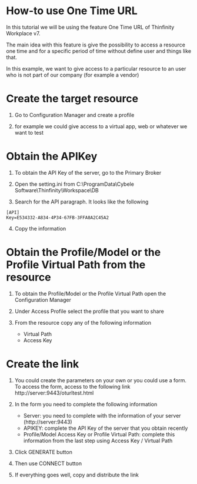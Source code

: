 # How-to use One Time URL
In this tutorial we will be using the feature One Time URL of Thinfinity Workplace v7. 

The main idea with this feature is give the possibility to access a resource one time and for a specific period of time without define user and things like that.

In this example, we want to give access to a particular resource to an user who is not part of our company (for example a vendor)

Create the target resource
=
1. Go to Configuration Manager and create a profile

2. for example we could give access to a virtual app, web or whatever we want to test


Obtain the APIKey
=
1. To obtain the API Key of the server, go to the Primary Broker

2. Open the setting.ini from C:\ProgramData\Cybele Software\Thinfinity\Workspace\DB

3. Search for the API paragraph. It looks like the following
```
[API]
Key=E534332-A834-4P34-67FB-3FFA8A2C45A2
```

4. Copy the information 


Obtain the Profile/Model or the Profile Virtual Path from the resource
=

1. To obtain the Profile/Model or the Profile Virtual Path open the Configuration Manager

2. Under Access Profile select the profile that you want to share

3. From the resource copy any of the following information
    - Virtual Path
    - Access Key

Create the link
=

1. You could create the parameters on your own or you could use a form. To access the form, access to the following link http://server:9443/oturltest.html

2. In the form you need to complete the following information
      - Server: you need to complete with the information of your server (http://server:9443)
      - APIKEY: complete the API Key of the server that you obtain recently
      - Profile/Model Access Key or Profile Virtual Path: complete this information from the last step using Access Key / Virtual Path

3. Click GENERATE button

4. Then use CONNECT button

5. If everything goes well, copy and distribute the link

